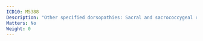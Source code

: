 ```yaml
---
ICD10: M5388
Description: "Other specified dorsopathies: Sacral and sacrococcygeal region"
Matters: No
Weight: 0
---
```

